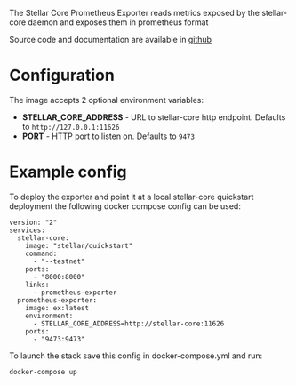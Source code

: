 The Stellar Core Prometheus Exporter reads metrics exposed by the
stellar-core daemon and exposes them in prometheus format

Source code and documentation are available in [github](https://github.com/stellar/stellar-core-prometheus-exporter)

# Configuration

The image accepts 2 optional environment variables:
 * **STELLAR_CORE_ADDRESS** - URL to stellar-core http endpoint. Defaults to `http://127.0.0.1:11626`
 * **PORT** - HTTP port to listen on. Defaults to `9473`

# Example config

To deploy the exporter and point it at a local stellar-core quickstart deployment the following docker compose config can be used:

```
version: "2"
services:
  stellar-core:
    image: "stellar/quickstart"
    command:
      - "--testnet"
    ports:
      - "8000:8000"
    links:
      - prometheus-exporter
  prometheus-exporter:
    image: ex:latest
    environment:
      - STELLAR_CORE_ADDRESS=http://stellar-core:11626
    ports:
      - "9473:9473"
```

To launch the stack save this config in docker-compose.yml and run:
```
docker-compose up
```
